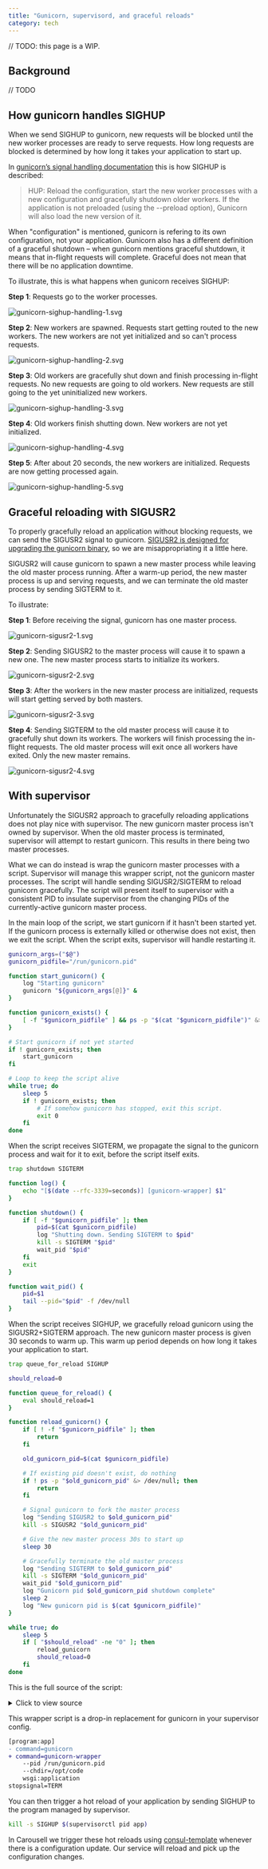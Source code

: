 ```yaml
---
title: "Gunicorn, supervisord, and graceful reloads"
category: tech
---
```


// TODO: this page is a WIP.

## Background

// TODO

## How gunicorn handles SIGHUP

When we send SIGHUP to gunicorn, new requests will be blocked until the new
worker processes are ready to serve requests. How long requests are blocked is
determined by how long it takes your application to start up.

In [gunicorn’s signal handling
documentation](https://docs.gunicorn.org/en/19.x/signals.html) this is how
SIGHUP is described:

> HUP: Reload the configuration, start the new worker processes with a new
> configuration and gracefully shutdown older workers. If the application is
> not preloaded (using the --preload option), Gunicorn will also load the new
> version of it.

When "configuration" is mentioned, gunicorn is refering to its own
configuration, not your application. Gunicorn also has a different definition
of a graceful shutdown – when gunicorn mentions graceful shutdown, it means
that in-flight requests will complete. Graceful does not mean that there will
be no application downtime.

To illustrate, this is what happens when gunicorn receives SIGHUP:

**Step 1**: Requests go to the worker processes.

![gunicorn-sighup-handling-1.svg](/resource/diagrams/gunicorn-sighup-handling-1.svg) <!-- hash:e954a769 -->

<!--
```dot render{"mode": "code-hidden", "filename": "gunicorn-sighup-handling-1.svg"}
digraph G {
    client -> "master A";
    "master A" -> "worker A.1";
    "master A" -> "worker A.2";
    "master A" -> "worker A.3";
    "master A" -> "worker A.4";
    "master A" -> "worker A.5";
}
```
-->

**Step 2**: New workers are spawned. Requests start getting routed to the new
workers. The new workers are not yet initialized and so can't process
requests.

![gunicorn-sighup-handling-2.svg](/resource/diagrams/gunicorn-sighup-handling-2.svg) <!-- hash:3559fcbb -->

<!--
```dot render{"mode": "code-hidden", "filename": "gunicorn-sighup-handling-2.svg"}
digraph G {
    client -> "master A";
    "master A" -> "worker A.1";
    "master A" -> "worker A.2";
    "master A" -> "worker A.3";
    "master A" -> "worker A.4";
    "master A" -> "worker A.5";

    "worker A.6" [style=filled fillcolor=lightcoral];
    "worker A.7" [style=filled fillcolor=lightcoral];
    "worker A.8" [style=filled fillcolor=lightcoral];
    "worker A.9" [style=filled fillcolor=lightcoral];
    "worker A.10" [style=filled fillcolor=lightcoral];
    "master A" -> "worker A.6" [label="X - request blocked" fillcolor=red];
    "master A" -> "worker A.7" [label="X" fillcolor=red];
    "master A" -> "worker A.8" [label="X" fillcolor=red];
    "master A" -> "worker A.9" [label="X" fillcolor=red];
    "master A" -> "worker A.10" [label="X" fillcolor=red];
}
```
-->

**Step 3**: Old workers are gracefully shut down and finish processing in-flight
requests. No new requests are going to old workers. New requests are still
going to the yet uninitialized new workers.

![gunicorn-sighup-handling-3.svg](/resource/diagrams/gunicorn-sighup-handling-3.svg) <!-- hash:6bd7461d -->

<!--
```dot render{"mode": "code-hidden", "filename": "gunicorn-sighup-handling-3.svg"}
digraph G {
    client -> "master A";
    "worker A.1";
    "worker A.2";
    "worker A.3";
    "worker A.4";
    "worker A.5";

    "worker A.6" [style=filled fillcolor=lightcoral];
    "worker A.7" [style=filled fillcolor=lightcoral];
    "worker A.8" [style=filled fillcolor=lightcoral];
    "worker A.9" [style=filled fillcolor=lightcoral];
    "worker A.10" [style=filled fillcolor=lightcoral];
    "master A" -> "worker A.6" [label="X - request blocked" fillcolor=red];
    "master A" -> "worker A.7" [label="X" fillcolor=red];
    "master A" -> "worker A.8" [label="X" fillcolor=red];
    "master A" -> "worker A.9" [label="X" fillcolor=red];
    "master A" -> "worker A.10" [label="X" fillcolor=red];
}
```
-->

**Step 4**: Old workers finish shutting down. New workers are not yet
initialized.

![gunicorn-sighup-handling-4.svg](/resource/diagrams/gunicorn-sighup-handling-4.svg) <!-- hash:460394dd -->

<!--
```dot render{"mode": "code-hidden", "filename": "gunicorn-sighup-handling-4.svg"}
digraph G {
    client -> "master A";
    "worker A.6" [style=filled fillcolor=lightcoral];
    "worker A.7" [style=filled fillcolor=lightcoral];
    "worker A.8" [style=filled fillcolor=lightcoral];
    "worker A.9" [style=filled fillcolor=lightcoral];
    "worker A.10" [style=filled fillcolor=lightcoral];
    "master A" -> "worker A.6" [label="X - request blocked" fillcolor=red];
    "master A" -> "worker A.7" [label="X" fillcolor=red];
    "master A" -> "worker A.8" [label="X" fillcolor=red];
    "master A" -> "worker A.9" [label="X" fillcolor=red];
    "master A" -> "worker A.10" [label="X" fillcolor=red];
}
```
-->

**Step 5**: After about 20 seconds, the new workers are initialized. Requests are
now getting processed again.

![gunicorn-sighup-handling-5.svg](/resource/diagrams/gunicorn-sighup-handling-5.svg) <!-- hash:7609d11a -->

<!--
```dot render{"mode": "code-hidden", "filename": "gunicorn-sighup-handling-5.svg"}
digraph G {
    client -> "master A";
    "master A" -> "worker A.6";
    "master A" -> "worker A.7";
    "master A" -> "worker A.8";
    "master A" -> "worker A.9";
    "master A" -> "worker A.10";
}
```
-->

## Graceful reloading with SIGUSR2

To properly gracefully reload an application without blocking requests, we can
send the SIGUSR2 signal to gunicorn. [SIGUSR2 is designed for upgrading the
gunicorn binary](https://docs.gunicorn.org/en/stable/signals.html#upgrading-to-a-new-binary-on-the-fly),
so we are misappropriating it a little here.

SIGUSR2 will cause gunicorn to spawn a new master process while leaving the old
master process running. After a warm-up period, the new master process is up
and serving requests, and we can terminate the old master process by sending
SIGTERM to it.

To illustrate:

**Step 1**: Before receiving the signal, gunicorn has one master process.

![gunicorn-sigusr2-1.svg](/resource/diagrams/gunicorn-sigusr2-1.svg) <!-- hash:e954a769 -->

<!--
```dot render{"mode": "code-hidden", "filename": "gunicorn-sigusr2-1.svg"}
digraph G {
    client -> "master A";
    "master A" -> "worker A.1";
    "master A" -> "worker A.2";
    "master A" -> "worker A.3";
    "master A" -> "worker A.4";
    "master A" -> "worker A.5";
}
```
-->

**Step 2**: Sending SIGUSR2 to the master process will cause it to spawn a new
one. The new master process starts to initialize its workers.

![gunicorn-sigusr2-2.svg](/resource/diagrams/gunicorn-sigusr2-2.svg) <!-- hash:3389e72c -->

<!--
```dot render{"mode": "code-hidden", "filename": "gunicorn-sigusr2-2.svg"}
digraph G {
    client -> "master A";
    "master A" -> "worker A.1";
    "master A" -> "worker A.2";
    "master A" -> "worker A.3";
    "master A" -> "worker A.4";
    "master A" -> "worker A.5";

    "worker B.1" [style=filled fillcolor=lightcoral];
    "worker B.2" [style=filled fillcolor=lightcoral];
    "worker B.3" [style=filled fillcolor=lightcoral];
    "worker B.4" [style=filled fillcolor=lightcoral];
    "worker B.5" [style=filled fillcolor=lightcoral];
    "master B" -> "worker B.1";
    "master B" -> "worker B.2";
    "master B" -> "worker B.3";
    "master B" -> "worker B.4";
    "master B" -> "worker B.5";
}
```
-->

**Step 3**: After the workers in the new master process are initialized,
requests will start getting served by both masters.

![gunicorn-sigusr2-3.svg](/resource/diagrams/gunicorn-sigusr2-3.svg) <!-- hash:c1595b4a -->

<!--
```dot render{"mode": "code-hidden", "filename": "gunicorn-sigusr2-3.svg"}
digraph G {
    client -> "master A";
    "master A" -> "worker A.1";
    "master A" -> "worker A.2";
    "master A" -> "worker A.3";
    "master A" -> "worker A.4";
    "master A" -> "worker A.5";

    client -> "master B";
    "master B" -> "worker B.1";
    "master B" -> "worker B.2";
    "master B" -> "worker B.3";
    "master B" -> "worker B.4";
    "master B" -> "worker B.5";
}
```
-->

**Step 4**: Sending SIGTERM to the old master process will cause it to
gracefully shut down its workers. The workers will finish processing the
in-flight requests. The old master process will exit once all workers have
exited. Only the new master remains.

![gunicorn-sigusr2-4.svg](/resource/diagrams/gunicorn-sigusr2-4.svg) <!-- hash:7599318c -->

<!--
```dot render{"mode": "code-hidden", "filename": "gunicorn-sigusr2-4.svg"}
digraph G {
    client -> "master B";
    "master B" -> "worker B.1";
    "master B" -> "worker B.2";
    "master B" -> "worker B.3";
    "master B" -> "worker B.4";
    "master B" -> "worker B.5";
}
```
-->

## With supervisor

Unfortunately the SIGUSR2 approach to gracefully reloading applications does
not play nice with supervisor. The new gunicorn master process isn't owned by
supervisor. When the old master process is terminated, supervisor will attempt
to restart gunicorn. This results in there being two master processes.

What we can do instead is wrap the gunicorn master processes with a script.
Supervisor will manage this wrapper script, not the gunicorn master processes.
The script will handle sending SIGUSR2/SIGTERM to reload gunicorn gracefully.
The script will present itself to supervisor with a consistent PID to insulate
supervisor from the changing PIDs of the currently-active gunicorn master process.

In the main loop of the script, we start gunicorn if it hasn't been started
yet. If the gunicorn process is externally killed or otherwise does not exist,
then we exit the script. When the script exits, supervisor will handle
restarting it.

```bash
gunicorn_args=("$@")
gunicorn_pidfile="/run/gunicorn.pid"

function start_gunicorn() {
    log "Starting gunicorn"
    gunicorn "${gunicorn_args[@]}" &
}

function gunicorn_exists() {
    [ -f "$gunicorn_pidfile" ] && ps -p "$(cat "$gunicorn_pidfile")" &> /dev/null
}

# Start gunicorn if not yet started
if ! gunicorn_exists; then
    start_gunicorn
fi

# Loop to keep the script alive
while true; do
    sleep 5
    if ! gunicorn_exists; then
        # If somehow gunicorn has stopped, exit this script.
        exit 0
    fi
done
```

When the script receives SIGTERM, we propagate the signal to the gunicorn
process and wait for it to exit, before the script itself exits.

```bash
trap shutdown SIGTERM

function log() {
    echo "[$(date --rfc-3339=seconds)] [gunicorn-wrapper] $1"
}

function shutdown() {
    if [ -f "$gunicorn_pidfile" ]; then
        pid=$(cat $gunicorn_pidfile)
        log "Shutting down. Sending SIGTERM to $pid"
        kill -s SIGTERM "$pid"
        wait_pid "$pid"
    fi
    exit
}

function wait_pid() {
    pid=$1
    tail --pid="$pid" -f /dev/null
}
```

When the script receives SIGHUP, we gracefully reload gunicorn using the
SIGUSR2+SIGTERM approach. The new gunicorn master process is given 30 seconds
to warm up. This warm up period depends on how long it takes your application
to start.

```bash
trap queue_for_reload SIGHUP

should_reload=0

function queue_for_reload() {
    eval should_reload=1
}

function reload_gunicorn() {
    if [ ! -f "$gunicorn_pidfile" ]; then
        return
    fi

    old_gunicorn_pid=$(cat $gunicorn_pidfile)

    # If existing pid doesn't exist, do nothing
    if ! ps -p "$old_gunicorn_pid" &> /dev/null; then
        return
    fi

    # Signal gunicorn to fork the master process
    log "Sending SIGUSR2 to $old_gunicorn_pid"
    kill -s SIGUSR2 "$old_gunicorn_pid"

    # Give the new master process 30s to start up
    sleep 30

    # Gracefully terminate the old master process
    log "Sending SIGTERM to $old_gunicorn_pid"
    kill -s SIGTERM "$old_gunicorn_pid"
    wait_pid "$old_gunicorn_pid"
    log "Gunicorn pid $old_gunicorn_pid shutdown complete"
    sleep 2
    log "New gunicorn pid is $(cat $gunicorn_pidfile)"
}

while true; do
    sleep 5
    if [ "$should_reload" -ne "0" ]; then
        reload_gunicorn
        should_reload=0
    fi
done
```

This is the full source of the script:

<details>
<summary>Click to view source</summary>

```bash
#!/bin/bash

trap queue_for_reload SIGHUP
trap shutdown SIGTERM

gunicorn_pidfile="/run/gunicorn.pid"
gunicorn_args=("$@")

should_reload=0

function log() {
    echo "[$(date --rfc-3339=seconds)] [gunicorn-wrapper] $1"
}

function shutdown() {
    if [ -f "$gunicorn_pidfile" ]; then
        pid=$(cat $gunicorn_pidfile)
        log "Shutting down. Sending SIGTERM to $pid"
        kill -s SIGTERM "$pid"
        wait_pid "$pid"
    fi
    exit
}

function queue_for_reload() {
    eval should_reload=1
}

function reload_gunicorn() {
    if [ ! -f "$gunicorn_pidfile" ]; then
        return
    fi

    old_gunicorn_pid=$(cat $gunicorn_pidfile)

    # If existing pid doesn't exist, do nothing
    if ! ps -p "$old_gunicorn_pid" &> /dev/null; then
        return
    fi

    # Signal gunicorn to fork the master process
    log "Sending SIGUSR2 to $old_gunicorn_pid"
    kill -s SIGUSR2 "$old_gunicorn_pid"

    # Give the new master process 30s to start up
    sleep 30

    # Gracefully terminate the old master process
    log "Sending SIGTERM to $old_gunicorn_pid"
    kill -s SIGTERM "$old_gunicorn_pid"
    wait_pid "$old_gunicorn_pid"
    log "Gunicorn pid $old_gunicorn_pid shutdown complete"
    sleep 2
    log "New gunicorn pid is $(cat $gunicorn_pidfile)"
}

function wait_pid() {
    pid=$1
    tail --pid="$pid" -f /dev/null
}

function start_gunicorn() {
    log "Starting gunicorn"
    gunicorn "${gunicorn_args[@]}" &
}

function gunicorn_exists() {
    [ -f "$gunicorn_pidfile" ] && ps -p "$(cat "$gunicorn_pidfile")" &> /dev/null
}


# Start gunicorn if not yet started
if ! gunicorn_exists; then
    start_gunicorn
fi

# Loop to keep the script alive
while true; do
    sleep 5
    if [ "$should_reload" -ne "0" ]; then
        reload_gunicorn
        should_reload=0
    elif ! gunicorn_exists; then
        # If somehow gunicorn has stopped, exit this script.
        exit 0
    fi
done
```

</details>

This wrapper script is a drop-in replacement for gunicorn in your supervisor config.

```diff
[program:app]
- command=gunicorn
+ command=gunicorn-wrapper
    --pid /run/gunicorn.pid
    --chdir=/opt/code
    wsgi:application 
stopsignal=TERM
```

You can then trigger a hot reload of your application by sending SIGHUP to the
program managed by supervisor.

```bash
kill -s SIGHUP $(supervisorctl pid app)
```

In Carousell we trigger these hot reloads using
[consul-template](https://github.com/hashicorp/consul-template) whenever there
is a configuration update. Our service will reload and pick up the
configuration changes.
